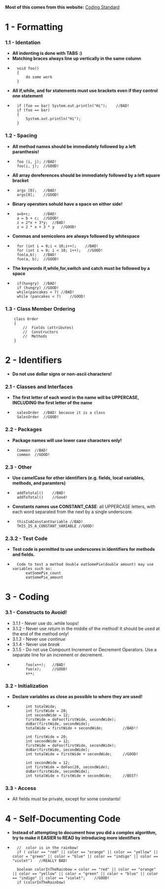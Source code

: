 **Most of this comes from this website:** [Coding Standard](https://javaranch.com/styleLong.jsp#doc)
#   1 - Formatting
### 1.1 - Identation
*   **All indenting is done with TABS :)**
*   **Matching braces always line up vertically in the same column**
*       void foo()
        {
            do some work
        }
*   **All if,while, and for statements must use brackets even if they control one statement**
*       if (foo == bar) System.out.println("Hi");    //BAD!
        if (foo == bar)
        {
            System.out.println("Hi");
        }
### 1.2 - Spacing
*   **All method names should be immediately followed by a left paranthesis!**
*       foo (i, j); //BAD!
        foo(i, j);  //GOOD!
       
*   **All array dereferences should be immediately followed by a left square bracket**
*       args [0];   //BAD!
        args[0];    //GOOD!
       
*   **Binary operators sohuld have a space on either side!**
*       a=b+c;      //BAD!
        a = b + c;  //GOOD!
        z = 2*x + 3*y;  //BAD!
        z = 2 * x + 3 * y   //GOOD!
*   **Commas and semicolons are always followed by whitespace**
*       for (int i = 0;i < 10;i++);    //BAD!
        for (int i = 0; i < 10; i++);   //GOOD!
        foo(a,b);   //BAD!
        foo(a, b);  //GOOD!
*   **The keywords if,while,for,switch and catch must be followed by a space**
*       if(hungry)  //BAD!
        if (hungry) //GOOD!
        while(pancakes < 7) //BAD!
        while (pancakes < 7)    //GOOD!
### 1.3 - Class Member Ordering
        class Order
        {
            //  Fields (attributes)
            //  Constructors
            //  Methods
        }

#   2 - Identifiers
*   **Do not use dollar signs or non-ascii characters!**
### 2.1 - Classes and Interfaces
*   **The first letter of each word in the name will be UPPERCASE, INCLUDING the first letter of the name**
*       salesOrder  //BAD! because it is a class
        SalesOrder  //GOOD! 
### 2.2 - Packages
*   **Package names will use lower case characters only!**
*       Common  //BAD!
        common  //GOOD!
### 2.3 - Other
*   **Use camelCase for other identifiers (e.g. fields, local variables, methods, and paramters)**
*       addTototal()    //BAD!
        addToTotal()    //Good!
*   **Constants names use CONSTANT_CASE**: all UPPERCASE letters, with each word separated from the next by a single underscore.
*       thisIsAConstantVariable //BAD!
        THIS_IS_A_CONSTANT_VARIABLE //GOOD!       
### 2.3.2 - Test Code
*   **Test code is permitted to use underscores in identifiers for methods and fields.**
*       Code to test a method double eatSomePie(double amount) may use variables such as:
            eatSomePie_count
            eatSomePie_amount

#   3 - Coding
### 3.1 - Constructs to Avoid!
*   3.1.1 - Never use do..while loops!
*   3.1.2 - Never use *return* in the middle of the method!  It should be used at the end of the method only!
*   3.1.3 - Never use *continue*
*   3.1.4 - Never use *break*
*   3.1.5 - Do not use Compount Increment or Decrement Operators.  Use a separate line for an increment or decrement.
*           foo(x++);   //BAD!
            foo(x);     //GOOD!
            x++;
### 3.2 - Initialization
*   **Declare variables as close as possible to where they are used!**
*           int totalWide;
            int firstWide = 20;
            int secondWide = 12;
            firstWide = doFoo(firstWide, secondWide);
            doBar(firstWide, secondWide);
            totalWide = firstWide + secondWide;         //BAD!!
        
            int firstWide = 20;
            int secondWide = 12;
            firstWide = doFoo(firstWide, secondWide);
            doBar(firstWide, secondWide);
            int totalWide = firstWide + secondWide;     //GOOD!
        
            int secondWide = 12;
            int firstWide = doFoo(20, secondWide);
            doBar(firstWide, secondWide);
            int totalWide = firstWide + secondWide;     //BEST!
### 3.3 - Access
*   All fields must be private, except for some constants!

#   4 - Self-Documenting Code
*   **Instead of attempting to document how you did a complex algorithm, try to make it EASIER to READ by introducing more identifiers**
*       //  color is in the rainbow!
        if ( color == "red" || color == "orange" || color == "yellow" || color = "green" || color = "blue" || color == "indigo" || color == "violet")   //REALLY BAD!
        
        boolean colorInTheRainbow = color == "red" || color == "orange" || color == "yellow" || color = "green" || color = "blue" || color == "indigo" || color == "violet";    //GOOD!
        if (colorInTheRainbow)